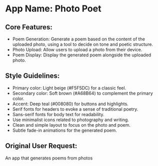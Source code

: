 # **App Name**: Photo Poet

## Core Features:

- Poem Generation: Generate a poem based on the content of the uploaded photo, using a tool to decide on tone and poetic structure.
- Photo Upload: Allow users to upload a photo from their device.
- Poem Display: Display the generated poem alongside the uploaded photo.

## Style Guidelines:

- Primary color: Light beige (#F5F5DC) for a classic feel.
- Secondary color: Soft brown (#A68B64) to complement the primary color.
- Accent: Deep teal (#008080) for buttons and highlights.
- Serif fonts for headers to evoke a sense of traditional poetry.
- Sans-serif fonts for body text for readability.
- Use minimalist icons related to photography and writing.
- Clean and simple layout to focus on the photo and poem.
- Subtle fade-in animations for the generated poem.

## Original User Request:
An app that generates poems from photos
  
